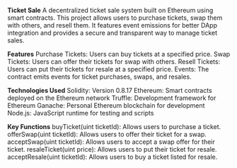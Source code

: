 **Ticket Sale**
A decentralized ticket sale system built on Ethereum using smart contracts. This project allows users to purchase tickets, swap them with others, and resell them. It features event emissions for better DApp integration and provides a secure and transparent way to manage ticket sales.

**Features**
Purchase Tickets: Users can buy tickets at a specified price.
Swap Tickets: Users can offer their tickets for swap with others.
Resell Tickets: Users can put their tickets for resale at a specified price.
Events: The contract emits events for ticket purchases, swaps, and resales.

**Technologies Used**
Solidity: Version 0.8.17
Ethereum: Smart contracts deployed on the Ethereum network
Truffle: Development framework for Ethereum
Ganache: Personal Ethereum blockchain for development
Node.js: JavaScript runtime for testing and scripts


**Key Functions**
buyTicket(uint ticketId): Allows users to purchase a ticket.
offerSwap(uint ticketId): Allows users to offer their ticket for a swap.
acceptSwap(uint ticketId): Allows users to accept a swap offer for their ticket.
resaleTicket(uint price): Allows users to put their ticket for resale.
acceptResale(uint ticketId): Allows users to buy a ticket listed for resale.




